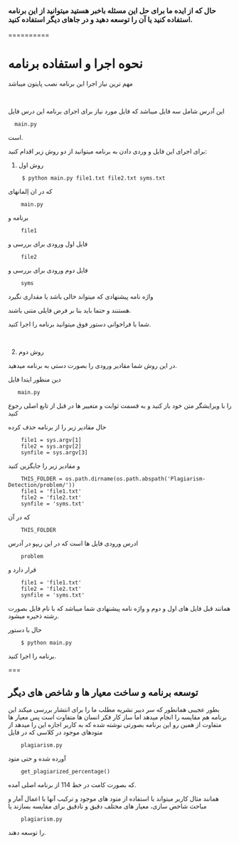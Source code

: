 ### حال که از ایده ما برای حل این مسئله باخبر هستید میتوانید از این برنامه استفاده کنید یا آن را توسعه دهید و در جاهای دیگر استفاده کنید.
==========
&nbsp;
# نحوه اجرا و استفاده برنامه

مهم ترین نیاز اجرا این برنامه نصب پایتون میباشد

&nbsp;

این آدرس شامل سه فایل میباشد که
فایل مورد نیاز برای
اجرای برنامه این درس
فایل

      main.py

است.

برای اجرای این فایل و وردی دادن به برنامه میتوانید از دو روش زیر اقدام کنید:

1. روش اول

        $ python main.py file1.txt file2.txt syms.txt

 که در ان اِلمانهای

        main.py

برنامه و

        file1
        
فایل اول ورودی برای بررسی
و

        file2
        
فایل دوم ورودی برای بررسی
و

        syms

واژه نامه پیشنهادی که میتواند خالی باشد یا مقداری نگیرد

هستنند و حتما باید بنا بر فرض فایلی متنی باشند.

شما با فراخوانی دستور فوق میتوانید برنامه را اجرا کنید.

&nbsp;

2. روش دوم
 
 در این روش شما مقادیر ورودی را بصورت دستی به برنامه میدهید.

 دین منظور ایتدا فایل

       main.py

را با ویرایشگر متن خود باز کنید و به قسمت ثوابت و متغییر ها در قبل از تابع اصلی رجوع کنید

حال مقادیر زیر را از برنامه حذف کرده

		file1 = sys.argv[1]
		file2 = sys.argv[2]
		synfile = sys.argv[3]

و مقادیر زیر را جایگزین کنید

        THIS_FOLDER = os.path.dirname(os.path.abspath('Plagiarism-Detection/problem/')) 
        file1 = 'file1.txt'
        file2 = 'file2.txt'
        synfile = 'syms.txt'

که در آن 

        THIS_FOLDER

ادرس ورودی فایل ها است که در این ریپو در آدرس

        problem

قرار دارد و

        file1 = 'file1.txt'
        file2 = 'file2.txt'
        synfile = 'syms.txt'

همانند قبل فایل های اول و دوم و واژه نامه پیشنهادی شما میباشد که با نام فایل بصورت رشته ذخیره میشود.

حال با دستور 

        $ python main.py

برنامه را اجرا کنید.

===

## توسعه برنامه و ساخت معیار ها و شاخص های دیگر

بطور عجیبی همانطور که سر دبیر نشریه مطلب ما را برای انتشار بررسی میکند این برنامه هم مقایسه را انجام میدهد
اما ساز کار فکر انسان ها متفاوت است پس معیار ها متفاوت
از همین رو
این برنامه بصورتی نوشته شده که به کاربر اجازه این را میدهد از متودهای موجود در کلاسی که در فایل

        plagiarism.py

آورده شده و حتی متود

        get_plagiarized_percentage()

که بصورت کامت در خط 114 از برنامه اصلی آمده.

همانند مثال کاربر میتواند با استفاده از متود های موجود و ترکیب آنها با اعمال آمار و مباحث شاخص سازی، معیار های مختلف دقیق و نادقیق برای مقایسه بسازند
یا

        plagiarism.py

را توسعه دهند.
        